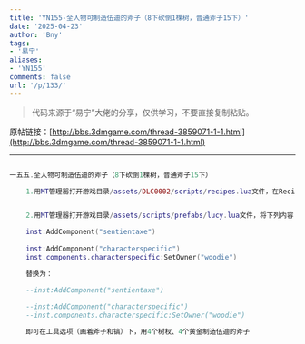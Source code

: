 ```yaml
---
title: 'YN155-全人物可制造伍迪的斧子（8下砍倒1棵树，普通斧子15下）'
date: '2025-04-23'
author: 'Bny'
tags:
- '易宁'
aliases:
- 'YN155'
comments: false
url: '/p/133/'
---
```


> 代码来源于“易宁”大佬的分享，仅供学习，不要直接复制粘贴。

原帖链接：[http://bbs.3dmgame.com/thread-3859071-1-1.html](http://bbs.3dmgame.com/thread-3859071-1-1.html)

---

```lua  

一五五.全人物可制造伍迪的斧子（8下砍倒1棵树，普通斧子15下）

	1.用MT管理器打开游戏目录/assets/DLC0002/scripts/recipes.lua文件，在Recipe("razor", {Ingredient("twigs", 2), Ingredient("flint", 2)}, RECIPETABS.TOOLS,  TECH.SCIENCE_ONE)的下一行插入Recipe("Lucy", {Ingredient("twigs", 4), Ingredient("goldnugget", 4)}, RECIPETABS.TOOLS,  TECH.SCIENCE_ONE)


	2.用MT管理器打开游戏目录/assets/scripts/prefabs/lucy.lua文件，将下列内容：

	inst:AddComponent("sentientaxe")
	
	inst:AddComponent("characterspecific")
	inst.components.characterspecific:SetOwner("woodie")

	替换为：

	--inst:AddComponent("sentientaxe")
	
	--inst:AddComponent("characterspecific")
	--inst.components.characterspecific:SetOwner("woodie")

	即可在工具选项（画着斧子和镐）下，用4个树杈、4个黄金制造伍迪的斧子

```  

